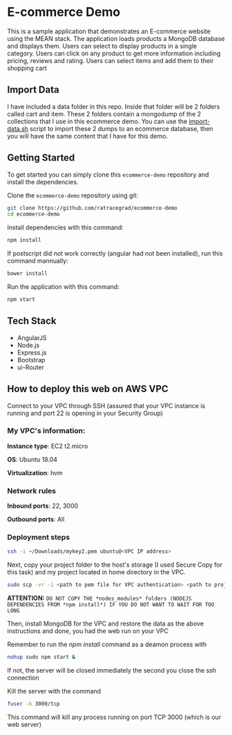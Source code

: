 # E-commerce Demo

This is a sample application that demonstrates an E-commerce website using the MEAN stack. The application loads 
products a MongoDB database and displays them. Users can select to display products in a single category. Users can 
click on any product to get more information including pricing, reviews and rating. Users can select items and 
add them to their shopping cart

## Import Data
I have included a data folder in this repo. Inside that folder will be 2 folders called cart and item. These 2 folders contain a mongodump of the 2 collections that I use in this ecommerce demo. You can use the [import-data.sh](data/import-data.sh) script to import these 2 dumps to an ecommerce database, then you will have the same content that I have for this demo.

## Getting Started
To get started  you can simply clone this `ecommerce-demo` repository and install the dependencies.

Clone the `ecommerce-demo` repository using git:

```bash
git clone https://github.com/ratracegrad/ecommerce-demo
cd ecommerce-demo
```

Install dependencies with this command:
```bash
npm install
```

If postscript did not work correctly (angular had not been installed), run this command mannually:
```bash
bower install
```

Run the application with this command:
```bash
npm start
```

## Tech Stack
* AngularJS
* Node.js
* Express.js
* Bootstrap
* ui-Router

## How to deploy this web on AWS VPC
Connect to your VPC through SSH (assured that your VPC instance is running and port 22 is opening in your Security Group)

### My VPC's information:

**Instance type**: EC2 t2.micro

**OS**: Ubuntu 18.04

**Virtualization**: hvm

### Network rules

**Inbound ports**: 22, 3000

**Outbound ports**: All

### Deployment steps

```bash
ssh -i ~/Downloads/mykey2.pem ubuntu@<VPC IP address>
```
Next, copy your project folder to the host's storage (I used Secure Copy for this task) and my project located in home directory in the VPC.

```bash
sudo scp -vr -i <path to pem file for VPC authentication> <path to project folder in your PC> ubuntu@<AWS VPC ip address>:~/
```

**ATTENTION:** ```DO NOT COPY THE *nodes_modules* folders (NODEJS DEPENDENCIES FROM *npm install*) IF YOU DO NOT WANT TO WAIT FOR TOO LONG```

Then, install MongoDB for the VPC and restore the data as the above instructions and done, you had the web run on your VPC

Remember to run the *npm install* command as a deamon process with

```bash
nohup sudo npm start &
```

If not, the server will be closed immediately the second you close the ssh connection

Kill the server with the command 

```bash
fuser -k 3000/tcp
```

This command will kill any process running on port TCP 3000 (which is our web server)




